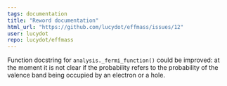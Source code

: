 ```yaml
---
tags: documentation
title: "Reword documentation"
html_url: "https://github.com/lucydot/effmass/issues/12"
user: lucydot
repo: lucydot/effmass
---
```


Function docstring for `analysis._fermi_function()` could be improved: at the moment it is not clear if the probability refers to the probability of the valence band being occupied by an electron or a hole.